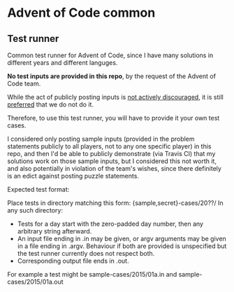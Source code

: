 # Advent of Code common

## Test runner

Common test runner for Advent of Code, since I have many solutions in different years and different languges.

**No test inputs are provided in this repo**, by the request of the Advent of Code team.

While the act of publicly posting inputs is [not actively discouraged](https://www.reddit.com/r/adventofcode/comments/e7khy8/are_everyones_input_data_and_by_extension/faofziv/), it is still [preferred](https://www.reddit.com/r/adventofcode/comments/e9p81a/advent_of_code_in_a_different_language_every_day/fal59uy/) that we do not do it.

Therefore, to use this test runner, you will have to provide it your own test cases.

I considered only posting sample inputs (provided in the problem statements publicly to all players, not to any one specific player) in this repo, and then I'd be able to publicly demonstrate (via Travis CI) that my solutions work on those sample inputs, but I considered this not worth it, and also potentially in violation of the team's wishes, since there definitely is an edict against posting puzzle statements.

Expected test format:

Place tests in directory matching this form: {sample,secret}-cases/20??/
In any such directory:

* Tests for a day start with the zero-padded day number, then any arbitrary string afterward.
* An input file ending in .in may be given, or argv arguments may be given in a file ending in .argv.
  Behaviour if both are provided is unspecified but the test runner currently does not respect both.
* Corresponding output file ends in .out.

For example a test might be sample-cases/2015/01a.in and sample-cases/2015/01a.out
